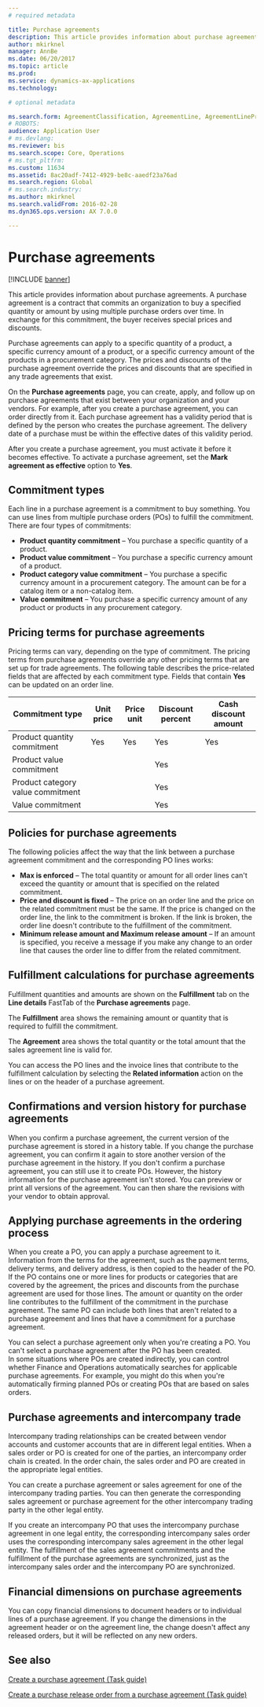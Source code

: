```yaml
---
# required metadata

title: Purchase agreements
description: This article provides information about purchase agreements. A purchase agreement is a contract that commits an organization to buy a specified quantity or amount by using multiple purchase orders over time. In exchange for this commitment, the buyer receives special prices and discounts. 
author: mkirknel
manager: AnnBe
ms.date: 06/20/2017
ms.topic: article
ms.prod: 
ms.service: dynamics-ax-applications
ms.technology: 

# optional metadata

ms.search.form: AgreementClassification, AgreementLine, AgreementLinePrompt, PurchAgreement, PurchAgreementCreate, PurchAgreementGenerateReleaseOrder, PurchAgreementHistory, PurchAgreementInvoiceJournal
# ROBOTS: 
audience: Application User
# ms.devlang: 
ms.reviewer: bis
ms.search.scope: Core, Operations
# ms.tgt_pltfrm: 
ms.custom: 11634
ms.assetid: 8ac20adf-7412-4929-be8c-aaedf23a76ad
ms.search.region: Global
# ms.search.industry: 
ms.author: mkirknel
ms.search.validFrom: 2016-02-28
ms.dyn365.ops.version: AX 7.0.0

---
```


# Purchase agreements

[!INCLUDE [banner](../includes/banner.md)]

This article provides information about purchase agreements. A purchase agreement is a contract that commits an organization to buy a specified quantity or amount by using multiple purchase orders over time. In exchange for this commitment, the buyer receives special prices and discounts. 

Purchase agreements can apply to a specific quantity of a product, a specific currency amount of a product, or a specific currency amount of the products in a procurement category. The prices and discounts of the purchase agreement override the prices and discounts that are specified in any trade agreements that exist.  

On the **Purchase agreements** page, you can create, apply, and follow up on purchase agreements that exist between your organization and your vendors. For example, after you create a purchase agreement, you can order directly from it. Each purchase agreement has a validity period that is defined by the person who creates the purchase agreement. The delivery date of a purchase must be within the effective dates of this validity period.  

After you create a purchase agreement, you must activate it before it becomes effective. To activate a purchase agreement, set the **Mark agreement as effective** option to **Yes**.

## Commitment types
Each line in a purchase agreement is a commitment to buy something. You can use lines from multiple purchase orders (POs) to fulfill the commitment. There are four types of commitments:

-   **Product quantity commitment** – You purchase a specific quantity of a product.
-   **Product value commitment** – You purchase a specific currency amount of a product.
-   **Product category value commitment** – You purchase a specific currency amount in a procurement category. The amount can be for a catalog item or a non-catalog item.
-   **Value commitment** – You purchase a specific currency amount of any product or products in any procurement category.

## Pricing terms for purchase agreements
Pricing terms can vary, depending on the type of commitment. The pricing terms from purchase agreements override any other pricing terms that are set up for trade agreements. The following table describes the price-related fields that are affected by each commitment type. Fields that contain **Yes** can be updated on an order line.

| Commitment type                   | Unit price | Price unit | Discount percent | Cash discount amount |
|-----------------------------------|------------|------------|------------------|----------------------|
| Product quantity commitment       | Yes        | Yes        | Yes              | Yes                  |
| Product value commitment          |            |            | Yes              |                      |
| Product category value commitment |            |            | Yes              |                      |
| Value commitment                  |            |            | Yes              |                      |

## Policies for purchase agreements
The following policies affect the way that the link between a purchase agreement commitment and the corresponding PO lines works:

-   **Max is enforced** – The total quantity or amount for all order lines can't exceed the quantity or amount that is specified on the related commitment.
-   **Price and discount is fixed** – The price on an order line and the price on the related commitment must be the same. If the price is changed on the order line, the link to the commitment is broken. If the link is broken, the order line doesn't contribute to the fulfillment of the commitment.
-   **Minimum release amount and Maximum release amount** – If an amount is specified, you receive a message if you make any change to an order line that causes the order line to differ from the related commitment.

## Fulfillment calculations for purchase agreements
Fulfillment quantities and amounts are shown on the **Fulfillment** tab on the **Line details** FastTab of the **Purchase agreements** page.  

The **Fulfillment** area shows the remaining amount or quantity that is required to fulfill the commitment.  

The **Agreement** area shows the total quantity or the total amount that the sales agreement line is valid for.  

You can access the PO lines and the invoice lines that contribute to the fulfillment calculation by selecting the **Related information** action on the lines or on the header of a purchase agreement.

## Confirmations and version history for purchase agreements
When you confirm a purchase agreement, the current version of the purchase agreement is stored in a history table. If you change the purchase agreement, you can confirm it again to store another version of the purchase agreement in the history. If you don't confirm a purchase agreement, you can still use it to create POs. However, the history information for the purchase agreement isn't stored. You can preview or print all versions of the agreement. You can then share the revisions with your vendor to obtain approval.

## Applying purchase agreements in the ordering process
When you create a PO, you can apply a purchase agreement to it. Information from the terms for the agreement, such as the payment terms, delivery terms, and delivery address, is then copied to the header of the PO. If the PO contains one or more lines for products or categories that are covered by the agreement, the prices and discounts from the purchase agreement are used for those lines. The amount or quantity on the order line contributes to the fulfillment of the commitment in the purchase agreement. The same PO can include both lines that aren't related to a purchase agreement and lines that have a commitment for a purchase agreement.  

You can select a purchase agreement only when you're creating a PO. You can't select a purchase agreement after the PO has been created.  
In some situations where POs are created indirectly, you can control whether Finance and Operations automatically searches for applicable purchase agreements. For example, you might do this when you're automatically firming planned POs or creating POs that are based on sales orders.

## Purchase agreements and intercompany trade
Intercompany trading relationships can be created between vendor accounts and customer accounts that are in different legal entities. When a sales order or PO is created for one of the parties, an intercompany order chain is created. In the order chain, the sales order and PO are created in the appropriate legal entities.  

You can create a purchase agreement or sales agreement for one of the intercompany trading parties. You can then generate the corresponding sales agreement or purchase agreement for the other intercompany trading party in the other legal entity.  

If you create an intercompany PO that uses the intercompany purchase agreement in one legal entity, the corresponding intercompany sales order uses the corresponding intercompany sales agreement in the other legal entity. The fulfillment of the sales agreement commitments and the fulfillment of the purchase agreements are synchronized, just as the intercompany sales order and the intercompany PO are synchronized.

## Financial dimensions on purchase agreements
You can copy financial dimensions to document headers or to individual lines of a purchase agreement. If you change the dimensions in the agreement header or on the agreement line, the change doesn't affect any released orders, but it will be reflected on any new orders.

See also
--------

[Create a purchase agreement (Task guide)](tasks/create-purchase-agreement.md)

[Create a purchase release order from a purchase agreement (Task guide)](tasks/create-purchase-release-order-purchase-agreement.md)



